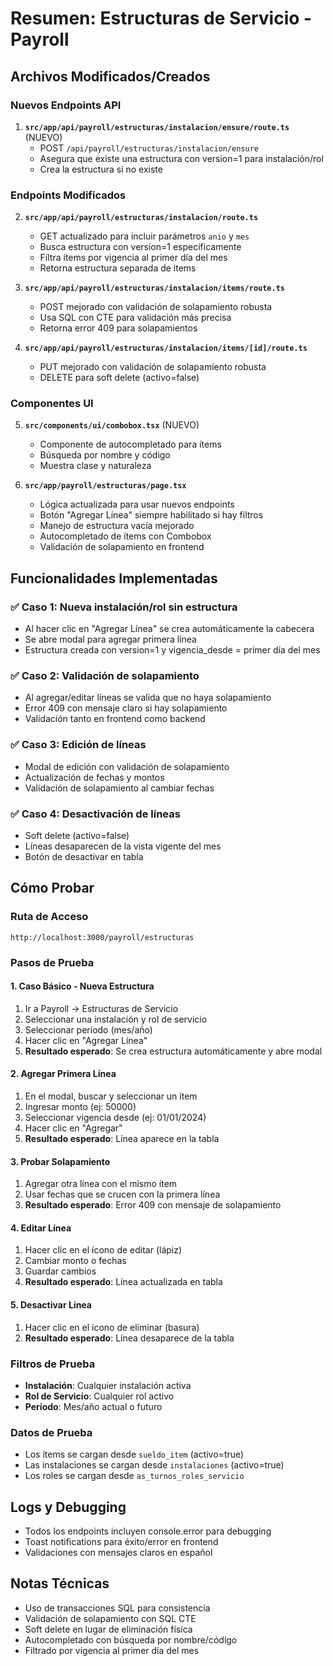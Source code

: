 # Resumen: Estructuras de Servicio - Payroll

## Archivos Modificados/Creados

### Nuevos Endpoints API
1. **`src/app/api/payroll/estructuras/instalacion/ensure/route.ts`** (NUEVO)
   - POST `/api/payroll/estructuras/instalacion/ensure`
   - Asegura que existe una estructura con version=1 para instalación/rol
   - Crea la estructura si no existe

### Endpoints Modificados
2. **`src/app/api/payroll/estructuras/instalacion/route.ts`**
   - GET actualizado para incluir parámetros `anio` y `mes`
   - Busca estructura con version=1 específicamente
   - Filtra ítems por vigencia al primer día del mes
   - Retorna estructura separada de items

3. **`src/app/api/payroll/estructuras/instalacion/items/route.ts`**
   - POST mejorado con validación de solapamiento robusta
   - Usa SQL con CTE para validación más precisa
   - Retorna error 409 para solapamientos

4. **`src/app/api/payroll/estructuras/instalacion/items/[id]/route.ts`**
   - PUT mejorado con validación de solapamiento robusta
   - DELETE para soft delete (activo=false)

### Componentes UI
5. **`src/components/ui/combobox.tsx`** (NUEVO)
   - Componente de autocompletado para ítems
   - Búsqueda por nombre y código
   - Muestra clase y naturaleza

6. **`src/app/payroll/estructuras/page.tsx`**
   - Lógica actualizada para usar nuevos endpoints
   - Botón "Agregar Línea" siempre habilitado si hay filtros
   - Manejo de estructura vacía mejorado
   - Autocompletado de ítems con Combobox
   - Validación de solapamiento en frontend

## Funcionalidades Implementadas

### ✅ Caso 1: Nueva instalación/rol sin estructura
- Al hacer clic en "Agregar Línea" se crea automáticamente la cabecera
- Se abre modal para agregar primera línea
- Estructura creada con version=1 y vigencia_desde = primer día del mes

### ✅ Caso 2: Validación de solapamiento
- Al agregar/editar líneas se valida que no haya solapamiento
- Error 409 con mensaje claro si hay solapamiento
- Validación tanto en frontend como backend

### ✅ Caso 3: Edición de líneas
- Modal de edición con validación de solapamiento
- Actualización de fechas y montos
- Validación de solapamiento al cambiar fechas

### ✅ Caso 4: Desactivación de líneas
- Soft delete (activo=false)
- Líneas desaparecen de la vista vigente del mes
- Botón de desactivar en tabla

## Cómo Probar

### Ruta de Acceso
```
http://localhost:3000/payroll/estructuras
```

### Pasos de Prueba

#### 1. Caso Básico - Nueva Estructura
1. Ir a Payroll → Estructuras de Servicio
2. Seleccionar una instalación y rol de servicio
3. Seleccionar período (mes/año)
4. Hacer clic en "Agregar Línea"
5. **Resultado esperado**: Se crea estructura automáticamente y abre modal

#### 2. Agregar Primera Línea
1. En el modal, buscar y seleccionar un ítem
2. Ingresar monto (ej: 50000)
3. Seleccionar vigencia desde (ej: 01/01/2024)
4. Hacer clic en "Agregar"
5. **Resultado esperado**: Línea aparece en la tabla

#### 3. Probar Solapamiento
1. Agregar otra línea con el mismo ítem
2. Usar fechas que se crucen con la primera línea
3. **Resultado esperado**: Error 409 con mensaje de solapamiento

#### 4. Editar Línea
1. Hacer clic en el ícono de editar (lápiz)
2. Cambiar monto o fechas
3. Guardar cambios
4. **Resultado esperado**: Línea actualizada en tabla

#### 5. Desactivar Línea
1. Hacer clic en el ícono de eliminar (basura)
2. **Resultado esperado**: Línea desaparece de la tabla

### Filtros de Prueba
- **Instalación**: Cualquier instalación activa
- **Rol de Servicio**: Cualquier rol activo  
- **Período**: Mes/año actual o futuro

### Datos de Prueba
- Los ítems se cargan desde `sueldo_item` (activo=true)
- Las instalaciones se cargan desde `instalaciones` (activo=true)
- Los roles se cargan desde `as_turnos_roles_servicio`

## Logs y Debugging
- Todos los endpoints incluyen console.error para debugging
- Toast notifications para éxito/error en frontend
- Validaciones con mensajes claros en español

## Notas Técnicas
- Uso de transacciones SQL para consistencia
- Validación de solapamiento con SQL CTE
- Soft delete en lugar de eliminación física
- Autocompletado con búsqueda por nombre/código
- Filtrado por vigencia al primer día del mes
